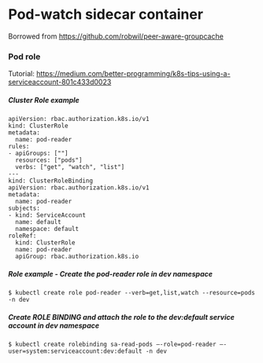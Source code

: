 # Pod-watch sidecar container

Borrowed from https://github.com/robwil/peer-aware-groupcache


### Pod role

Tutorial: https://medium.com/better-programming/k8s-tips-using-a-serviceaccount-801c433d0023

##### Cluster Role example

```
apiVersion: rbac.authorization.k8s.io/v1
kind: ClusterRole
metadata:
  name: pod-reader
rules:
- apiGroups: [""]
  resources: ["pods"]
  verbs: ["get", "watch", "list"]
---
kind: ClusterRoleBinding
apiVersion: rbac.authorization.k8s.io/v1
metadata:
  name: pod-reader
subjects:
- kind: ServiceAccount
  name: default
  namespace: default
roleRef:
  kind: ClusterRole
  name: pod-reader
  apiGroup: rbac.authorization.k8s.io
```

##### Role example - Create the pod-reader role in dev namespace

```console
$ kubectl create role pod-reader --verb=get,list,watch --resource=pods -n dev
```

##### Create ROLE BINDING and attach the role to the dev:default service account in dev namespace

```console
$ kubectl create rolebinding sa-read-pods –-role=pod-reader –-user=system:serviceaccount:dev:default -n dev
```